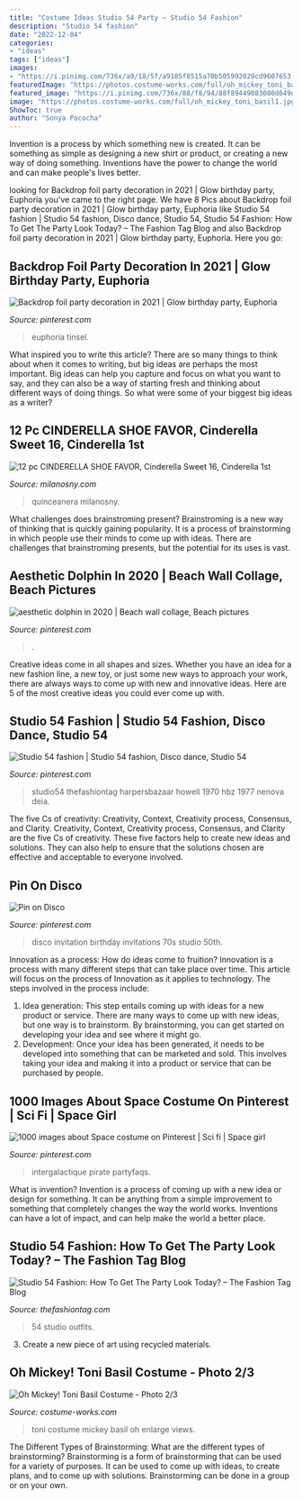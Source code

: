 ```yaml
---
title: "Costume Ideas Studio 54 Party ~ Studio 54 Fashion"
description: "Studio 54 fashion"
date: "2022-12-04"
categories:
- "ideas"
tags: ["ideas"]
images:
- "https://i.pinimg.com/736x/a9/18/5f/a9185f8515a70b505992029cd9607653.jpg"
featuredImage: "https://photos.costume-works.com/full/oh_mickey_toni_basil1.jpg"
featured_image: "https://i.pinimg.com/736x/88/f8/94/88f89449083080d649d258dce1e62333.jpg"
image: "https://photos.costume-works.com/full/oh_mickey_toni_basil1.jpg"
ShowToc: true
author: "Sonya Pacocha"
---
```



Invention is a process by which something new is created. It can be something as simple as designing a new shirt or product, or creating a new way of doing something. Inventions have the power to change the world and can make people's lives better.

	

		
looking for Backdrop foil party decoration in 2021 | Glow birthday party, Euphoria you've came to the right page. We have 8 Pics about Backdrop foil party decoration in 2021 | Glow birthday party, Euphoria like Studio 54 fashion | Studio 54 fashion, Disco dance, Studio 54, Studio 54 Fashion: How To Get The Party Look Today? – The Fashion Tag Blog and also Backdrop foil party decoration in 2021 | Glow birthday party, Euphoria. Here you go:
		
    
## Backdrop Foil Party Decoration In 2021 | Glow Birthday Party, Euphoria

<img loading=lazy src="https://i.pinimg.com/736x/14/b2/7a/14b27a0f23048cd1dafe6238a1cb7a76.jpg" onerror="this.onerror=null;this.src='https://tse2.mm.bing.net/th?id=OIP.JR60k9_YOPTkLI0IMoAu3wHaHa&amp;pid=15.1';" alt="Backdrop foil party decoration in 2021 | Glow birthday party, Euphoria">

_Source: pinterest.com_

>euphoria tinsel. 

	

What inspired you to write this article?
There are so many things to think about when it comes to writing, but big ideas are perhaps the most important. Big ideas can help you capture and focus on what you want to say, and they can also be a way of starting fresh and thinking about different ways of doing things. So what were some of your biggest big ideas as a writer?

    
## 12 Pc CINDERELLA SHOE FAVOR, Cinderella Sweet 16, Cinderella 1st

<img loading=lazy src="https://i.etsystatic.com/10548457/r/il/9f522c/2312330453/il_fullxfull.2312330453_szec.jpg" onerror="this.onerror=null;this.src='https://tse4.mm.bing.net/th?id=OIP.8Q_ezT9Hzwo625spCSSgewHaHa&amp;pid=15.1';" alt="12 pc CINDERELLA SHOE FAVOR, Cinderella Sweet 16, Cinderella 1st">

_Source: milanosny.com_

>quinceanera milanosny. 

	

What challenges does brainstroming present?
Brainstroming is a new way of thinking that is quickly gaining popularity. It is a process of brainstorming in which people use their minds to come up with ideas. There are challenges that brainstroming presents, but the potential for its uses is vast.

    
## Aesthetic Dolphin In 2020 | Beach Wall Collage, Beach Pictures

<img loading=lazy src="https://i.pinimg.com/736x/88/f8/94/88f89449083080d649d258dce1e62333.jpg" onerror="this.onerror=null;this.src='https://tse3.mm.bing.net/th?id=OIP.SGbK7y7XVFQkxQuAdy33fgHaJQ&amp;pid=15.1';" alt="aesthetic dolphin in 2020 | Beach wall collage, Beach pictures">

_Source: pinterest.com_

>. 

	

Creative ideas come in all shapes and sizes. Whether you have an idea for a new fashion line, a new toy, or just some new ways to approach your work, there are always ways to come up with new and innovative ideas. Here are 5 of the most creative ideas you could ever come up with.

    
## Studio 54 Fashion | Studio 54 Fashion, Disco Dance, Studio 54

<img loading=lazy src="https://i.pinimg.com/736x/96/08/97/96089713dc666e33c67ddb459fb4778f.jpg" onerror="this.onerror=null;this.src='https://tse1.mm.bing.net/th?id=OIP.1NjFXiam_4_QhpPwNrHxnwHaLH&amp;pid=15.1';" alt="Studio 54 fashion | Studio 54 fashion, Disco dance, Studio 54">

_Source: pinterest.com_

>studio54 thefashiontag harpersbazaar howell 1970 hbz 1977 nenova deia. 

	

The five Cs of creativity: Creativity, Context, Creativity process, Consensus, and Clarity.
Creativity, Context, Creativity process, Consensus, and Clarity are the five Cs of creativity. These five factors help to create new ideas and solutions. They can also help to ensure that the solutions chosen are effective and acceptable to everyone involved.

    
## Pin On Disco

<img loading=lazy src="https://i.pinimg.com/736x/a9/18/5f/a9185f8515a70b505992029cd9607653.jpg" onerror="this.onerror=null;this.src='https://tse2.mm.bing.net/th?id=OIP.h-rJ6YWPo5s6GwlIEKmRoQHaHa&amp;pid=15.1';" alt="Pin on Disco">

_Source: pinterest.com_

>disco invitation birthday invitations 70s studio 50th. 

	

Innovation as a process: How do ideas come to fruition?
Innovation is a process with many different steps that can take place over time. This article will focus on the process of Innovation as it applies to technology. The steps involved in the process include: 
1. Idea generation: This step entails coming up with ideas for a new product or service. There are many ways to come up with new ideas, but one way is to brainstorm. By brainstorming, you can get started on developing your idea and see where it might go. 
2. Development: Once your idea has been generated, it needs to be developed into something that can be marketed and sold. This involves taking your idea and making it into a product or service that can be purchased by people. 

    
## 1000 Images About Space Costume On Pinterest | Sci Fi | Space Girl

<img loading=lazy src="https://i.pinimg.com/736x/b3/82/b0/b382b0c8ec9ec58d5d3c168c862846f7--space-girl-costume-girl-pirate-costumes.jpg" onerror="this.onerror=null;this.src='https://tse3.mm.bing.net/th?id=OIP.780q_s2IKA1FWF_mR7j1HwHaNJ&amp;pid=15.1';" alt="1000 images about Space costume on Pinterest | Sci fi | Space girl">

_Source: pinterest.com_

>intergalactique pirate partyfaqs. 

	

What is invention?
Invention is a process of coming up with a new idea or design for something. It can be anything from a simple improvement to something that completely changes the way the world works. Inventions can have a lot of impact, and can help make the world a better place.

    
## Studio 54 Fashion: How To Get The Party Look Today? – The Fashion Tag Blog

<img loading=lazy src="http://thefashiontag.com/wp-content/uploads/2017/03/studio-54-outfits-6.jpg" onerror="this.onerror=null;this.src='https://tse4.mm.bing.net/th?id=OIP.G8fKT2DiS6k-GdsdbdLoCAHaKG&amp;pid=15.1';" alt="Studio 54 Fashion: How To Get The Party Look Today? – The Fashion Tag Blog">

_Source: thefashiontag.com_

>54 studio outfits. 

	

3. Create a new piece of art using recycled materials.

    
## Oh Mickey! Toni Basil Costume - Photo 2/3

<img loading=lazy src="https://photos.costume-works.com/full/oh_mickey_toni_basil1.jpg" onerror="this.onerror=null;this.src='https://tse2.mm.bing.net/th?id=OIP.yTx7vlvvGu7g41La3tYlkAHaJ3&amp;pid=15.1';" alt="Oh Mickey! Toni Basil Costume - Photo 2/3">

_Source: costume-works.com_

>toni costume mickey basil oh enlarge views. 

	

The Different Types of Brainstorming: What are the different types of brainstorming?
Brainstorming is a form of brainstorming that can be used for a variety of purposes. It can be used to come up with ideas, to create plans, and to come up with solutions. Brainstorming can be done in a group or on your own.

